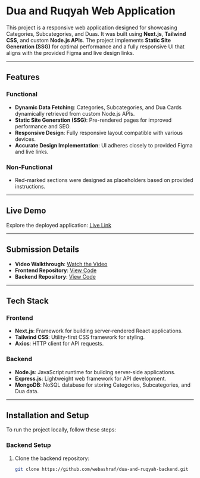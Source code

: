 # Dua and Ruqyah Web Application

This project is a responsive web application designed for showcasing Categories, Subcategories, and Duas. It was built using **Next.js**, **Tailwind CSS**, and custom **Node.js APIs**. The project implements **Static Site Generation (SSG)** for optimal performance and a fully responsive UI that aligns with the provided Figma and live design links.

---

## Features

### Functional
- **Dynamic Data Fetching**: Categories, Subcategories, and Dua Cards dynamically retrieved from custom Node.js APIs.
- **Static Site Generation (SSG)**: Pre-rendered pages for improved performance and SEO.
- **Responsive Design**: Fully responsive layout compatible with various devices.
- **Accurate Design Implementation**: UI adheres closely to provided Figma and live links.

### Non-Functional
- Red-marked sections were designed as placeholders based on provided instructions.

---

## Live Demo

Explore the deployed application:
[Live Link](https://dua-and-ruqyah-frontend.vercel.app/duas)

---

## Submission Details

- **Video Walkthrough**: [Watch the Video](https://youtu.be/Qddm6So8e80)
- **Frontend Repository**: [View Code](https://github.com/webashraf/dua-and-ruqyah-frontend)
- **Backend Repository**: [View Code](https://github.com/webashraf/dua-and-ruqyah-backend)

---

## Tech Stack

### Frontend
- **Next.js**: Framework for building server-rendered React applications.
- **Tailwind CSS**: Utility-first CSS framework for styling.
- **Axios**: HTTP client for API requests.

### Backend
- **Node.js**: JavaScript runtime for building server-side applications.
- **Express.js**: Lightweight web framework for API development.
- **MongoDB**: NoSQL database for storing Categories, Subcategories, and Dua data.

---

## Installation and Setup

To run the project locally, follow these steps:

### Backend Setup
1. Clone the backend repository:
   ```bash
   git clone https://github.com/webashraf/dua-and-ruqyah-backend.git
